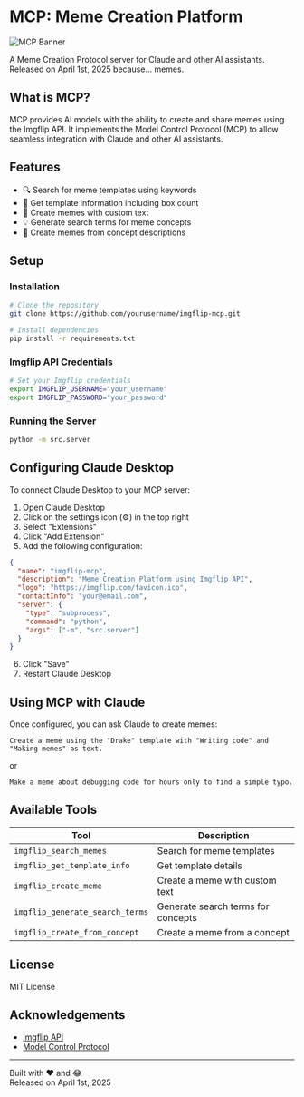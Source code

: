 # MCP: Meme Creation Platform

![MCP Banner](https://api.imgflip.com/placeholder/400/100)

A Meme Creation Protocol server for Claude and other AI assistants. Released on April 1st, 2025 because... memes.

## What is MCP?

MCP provides AI models with the ability to create and share memes using the Imgflip API. 
It implements the Model Control Protocol (MCP) to allow seamless integration with Claude and other AI assistants.

## Features

- 🔍 Search for meme templates using keywords
- 🧠 Get template information including box count
- 🎨 Create memes with custom text
- 💡 Generate search terms for meme concepts
- 🚀 Create memes from concept descriptions

## Setup

### Installation

```bash
# Clone the repository
git clone https://github.com/yourusername/imgflip-mcp.git

# Install dependencies
pip install -r requirements.txt
```

### Imgflip API Credentials

```bash
# Set your Imgflip credentials
export IMGFLIP_USERNAME="your_username"
export IMGFLIP_PASSWORD="your_password"
```

### Running the Server

```bash
python -m src.server
```

## Configuring Claude Desktop

To connect Claude Desktop to your MCP server:

1. Open Claude Desktop
2. Click on the settings icon (⚙️) in the top right
3. Select "Extensions"
4. Click "Add Extension"
5. Add the following configuration:

```json
{
  "name": "imgflip-mcp",
  "description": "Meme Creation Platform using Imgflip API",
  "logo": "https://imgflip.com/favicon.ico",
  "contactInfo": "your@email.com",
  "server": {
    "type": "subprocess",
    "command": "python",
    "args": ["-m", "src.server"]
  }
}
```

6. Click "Save"
7. Restart Claude Desktop

## Using MCP with Claude

Once configured, you can ask Claude to create memes:

```
Create a meme using the "Drake" template with "Writing code" and "Making memes" as text.
```

or

```
Make a meme about debugging code for hours only to find a simple typo.
```

## Available Tools

| Tool | Description |
|------|-------------|
| `imgflip_search_memes` | Search for meme templates |
| `imgflip_get_template_info` | Get template details |
| `imgflip_create_meme` | Create a meme with custom text |
| `imgflip_generate_search_terms` | Generate search terms for concepts |
| `imgflip_create_from_concept` | Create a meme from a concept |

## License

MIT License

## Acknowledgements

- [Imgflip API](https://imgflip.com/api)
- [Model Control Protocol](https://github.com/anthropics/model-control-protocol)

---

Built with ❤️ and 😂  
Released on April 1st, 2025